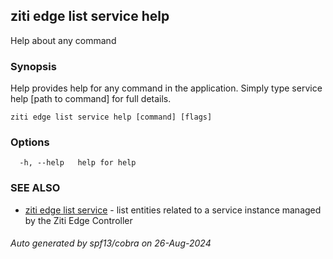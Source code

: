 ## ziti edge list service help

Help about any command

### Synopsis

Help provides help for any command in the application.
Simply type service help [path to command] for full details.

```
ziti edge list service help [command] [flags]
```

### Options

```
  -h, --help   help for help
```

### SEE ALSO

* [ziti edge list service](../service.md)	 - list entities related to a service instance managed by the Ziti Edge Controller

###### Auto generated by spf13/cobra on 26-Aug-2024
